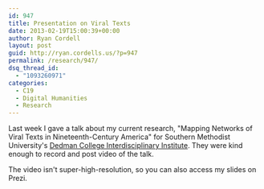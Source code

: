 ```yaml
---
id: 947
title: Presentation on Viral Texts
date: 2013-02-19T15:00:39+00:00
author: Ryan Cordell
layout: post
guid: http://ryan.cordells.us/?p=947
permalink: /research/947/
dsq_thread_id:
  - "1093260971"
categories:
  - C19
  - Digital Humanities
  - Research
---
```

Last week I gave a talk about my current research, "Mapping Networks of Viral Texts in Nineteenth-Century America" for Southern Methodist University's <a href="http://www.smu.edu/Dedman/DCII">Dedman College Interdisciplinary Institute</a>. They were kind enough to record and post video of the talk.

The video isn't super-high-resolution, so you can also access my slides on Prezi.


